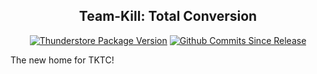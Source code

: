 <div align="center">

## Team-Kill: Total Conversion
[![Thunderstore Package Version](https://img.shields.io/thunderstore/v/TKTC/TeamKillTotalConversion?style=plastic&logo=thunderstore&color=%233498db&label=TS)](https://thunderstore.io/c/content-warning/p/TKTC/CessilCellsCeaChells/)
[![Github Commits Since Release](https://img.shields.io/github/commits-since/TKTotalConversion/TKTC/latest?style=plastic&logo=github&color=%23995500)]()
</div>
The new home for TKTC!
